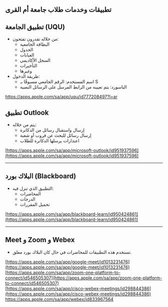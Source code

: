 ## تطبيقات وخدمات طلاب جامعة أم القرى

## تطبيق الجامعة (UQU)
- من خلاله تقدرون تفتحون:
  - البطاقة الجامعية
  - الجدول
  - الغيابات
  - السجل الأكاديمي
  - التأخيرات
  - وغيرها
- طريقة الدخول:
  - اسم المستخدم: الرقم الجامعي مسبوقًا بـ S
  - الباسورد: يتم تعيينه من الرابط المرسل على الرسائل النصية
    
https://apps.apple.com/sa/app/uqu/id777208497?l=ar


## تطبيق Outlook
- يتم من خلاله:
  - إرسال واستقبال رسائل من الدكاترة
  - إرسال رسائل للبحث عن قروب أو شعبة
  - اعتذارات يرسلها الدكاترة للطلاب
    
[https://apps.apple.com/sa/app/microsoft-outlook/id951937596](https://apps.apple.com/sa/app/microsoft-outlook/id951937596)

---

## البلاك بورد (Blackboard)
- التطبيق الذي تنزل فيه:
  - المحاضرات
  - الدرجات
  - تحميل المقررات
    
[https://apps.apple.com/sa/app/blackboard-learn/id950424861](https://apps.apple.com/sa/app/blackboard-learn/id950424861)

---

## Meet و Zoom و Webex
- تستخدم هذه التطبيقات للمحاضرات في حال كان البلاك بورد معلق.
  
[https://apps.apple.com/sa/app/google-meet/id1013231476](https://apps.apple.com/sa/app/google-meet/id1013231476)  
[https://apps.apple.com/sa/app/zoom-one-platform-to-connect/id546505307](https://apps.apple.com/sa/app/zoom-one-platform-to-connect/id546505307)  
[https://apps.apple.com/sa/app/cisco-webex-meetings/id298844386](https://apps.apple.com/sa/app/cisco-webex-meetings/id298844386)
https://apps.apple.com/sa/app/webex/id833967564

